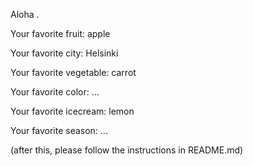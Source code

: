 

Aloha .



Your favorite fruit: apple

Your favorite city: Helsinki

Your favorite vegetable: carrot

Your favorite color: ...

Your favorite icecream: lemon

Your favorite season: ...


(after this, please follow the instructions in README.md)


